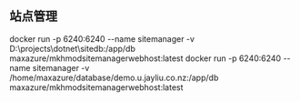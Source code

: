 ﻿## 站点管理

docker run -p 6240:6240 --name sitemanager -v D:\projects\dotnet\sitedb:/app/db maxazure/mkhmodsitemanagerwebhost:latest
docker run -p 6240:6240 --name sitemanager -v /home/maxazure/database/demo.u.jayliu.co.nz:/app/db maxazure/mkhmodsitemanagerwebhost:latest


